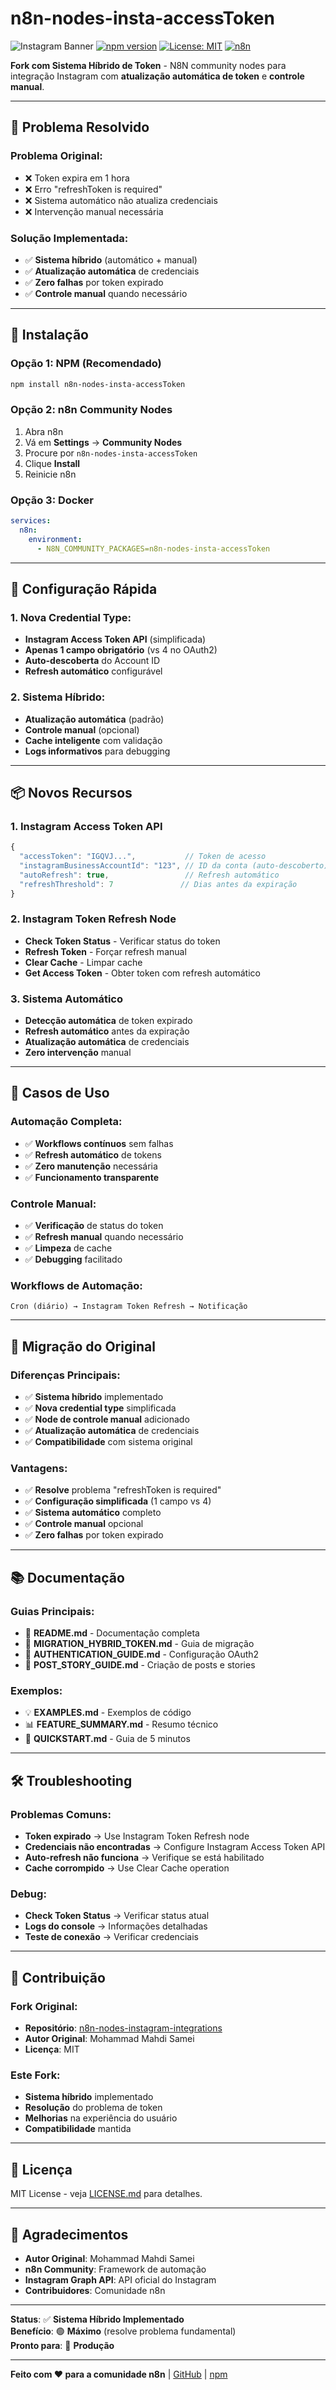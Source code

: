 # n8n-nodes-insta-accessToken

![Instagram Banner](https://img.shields.io/badge/Instagram-E4405F?style=for-the-badge&logo=instagram&logoColor=white)
[![npm version](https://img.shields.io/npm/v/n8n-nodes-insta-accessToken.svg)](https://www.npmjs.com/package/n8n-nodes-insta-accessToken)
[![License: MIT](https://img.shields.io/badge/License-MIT-yellow.svg)](https://opensource.org/licenses/MIT)
[![n8n](https://img.shields.io/badge/n8n-community-FF6D5A?logo=n8n)](https://n8n.io)

**Fork com Sistema Híbrido de Token** - N8N community nodes para integração Instagram com **atualização automática de token** e **controle manual**.

---

## 🎯 **Problema Resolvido**

### **Problema Original:**
- ❌ Token expira em 1 hora
- ❌ Erro "refreshToken is required"
- ❌ Sistema automático não atualiza credenciais
- ❌ Intervenção manual necessária

### **Solução Implementada:**
- ✅ **Sistema híbrido** (automático + manual)
- ✅ **Atualização automática** de credenciais
- ✅ **Zero falhas** por token expirado
- ✅ **Controle manual** quando necessário

---

## 🚀 **Instalação**

### **Opção 1: NPM (Recomendado)**
```bash
npm install n8n-nodes-insta-accessToken
```

### **Opção 2: n8n Community Nodes**
1. Abra n8n
2. Vá em **Settings** → **Community Nodes**
3. Procure por `n8n-nodes-insta-accessToken`
4. Clique **Install**
5. Reinicie n8n

### **Opção 3: Docker**
```yaml
services:
  n8n:
    environment:
      - N8N_COMMUNITY_PACKAGES=n8n-nodes-insta-accessToken
```

---

## 🔧 **Configuração Rápida**

### **1. Nova Credential Type:**
- **Instagram Access Token API** (simplificada)
- **Apenas 1 campo obrigatório** (vs 4 no OAuth2)
- **Auto-descoberta** do Account ID
- **Refresh automático** configurável

### **2. Sistema Híbrido:**
- **Atualização automática** (padrão)
- **Controle manual** (opcional)
- **Cache inteligente** com validação
- **Logs informativos** para debugging

---

## 📦 **Novos Recursos**

### **1. Instagram Access Token API**
```typescript
{
  "accessToken": "IGQVJ...",           // Token de acesso
  "instagramBusinessAccountId": "123", // ID da conta (auto-descoberto)
  "autoRefresh": true,                 // Refresh automático
  "refreshThreshold": 7               // Dias antes da expiração
}
```

### **2. Instagram Token Refresh Node**
- **Check Token Status** - Verificar status do token
- **Refresh Token** - Forçar refresh manual
- **Clear Cache** - Limpar cache
- **Get Access Token** - Obter token com refresh automático

### **3. Sistema Automático**
- **Detecção automática** de token expirado
- **Refresh automático** antes da expiração
- **Atualização automática** de credenciais
- **Zero intervenção** manual

---

## 🎯 **Casos de Uso**

### **Automação Completa:**
- ✅ **Workflows contínuos** sem falhas
- ✅ **Refresh automático** de tokens
- ✅ **Zero manutenção** necessária
- ✅ **Funcionamento transparente**

### **Controle Manual:**
- ✅ **Verificação** de status do token
- ✅ **Refresh manual** quando necessário
- ✅ **Limpeza** de cache
- ✅ **Debugging** facilitado

### **Workflows de Automação:**
```
Cron (diário) → Instagram Token Refresh → Notificação
```

---

## 🔄 **Migração do Original**

### **Diferenças Principais:**
- ✅ **Sistema híbrido** implementado
- ✅ **Nova credential type** simplificada
- ✅ **Node de controle manual** adicionado
- ✅ **Atualização automática** de credenciais
- ✅ **Compatibilidade** com sistema original

### **Vantagens:**
- ✅ **Resolve** problema "refreshToken is required"
- ✅ **Configuração simplificada** (1 campo vs 4)
- ✅ **Sistema automático** completo
- ✅ **Controle manual** opcional
- ✅ **Zero falhas** por token expirado

---

## 📚 **Documentação**

### **Guias Principais:**
- 📘 **README.md** - Documentação completa
- 🔄 **MIGRATION_HYBRID_TOKEN.md** - Guia de migração
- 🔧 **AUTHENTICATION_GUIDE.md** - Configuração OAuth2
- 📸 **POST_STORY_GUIDE.md** - Criação de posts e stories

### **Exemplos:**
- 💡 **EXAMPLES.md** - Exemplos de código
- 📊 **FEATURE_SUMMARY.md** - Resumo técnico
- 🚀 **QUICKSTART.md** - Guia de 5 minutos

---

## 🛠️ **Troubleshooting**

### **Problemas Comuns:**
- **Token expirado** → Use Instagram Token Refresh node
- **Credenciais não encontradas** → Configure Instagram Access Token API
- **Auto-refresh não funciona** → Verifique se está habilitado
- **Cache corrompido** → Use Clear Cache operation

### **Debug:**
- **Check Token Status** → Verificar status atual
- **Logs do console** → Informações detalhadas
- **Teste de conexão** → Verificar credenciais

---

## 🤝 **Contribuição**

### **Fork Original:**
- **Repositório**: [n8n-nodes-instagram-integrations](https://github.com/Msameim181/n8n-nodes-instagram-integrations)
- **Autor Original**: Mohammad Mahdi Samei
- **Licença**: MIT

### **Este Fork:**
- **Sistema híbrido** implementado
- **Resolução** do problema de token
- **Melhorias** na experiência do usuário
- **Compatibilidade** mantida

---

## 📄 **Licença**

MIT License - veja [LICENSE.md](LICENSE.md) para detalhes.

---

## 🙏 **Agradecimentos**

- **Autor Original**: Mohammad Mahdi Samei
- **n8n Community**: Framework de automação
- **Instagram Graph API**: API oficial do Instagram
- **Contribuidores**: Comunidade n8n

---

**Status**: ✅ **Sistema Híbrido Implementado**  
**Benefício**: 🟢 **Máximo** (resolve problema fundamental)  
**Pronto para**: 🚀 **Produção**

---

**Feito com ❤️ para a comunidade n8n** | [GitHub](https://github.com/SEU-USUARIO/n8n-nodes-insta-accessToken) | [npm](https://www.npmjs.com/package/n8n-nodes-insta-accessToken)
